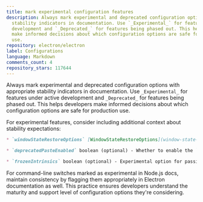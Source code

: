 ```yaml
---
title: mark experimental configuration features
description: Always mark experimental and deprecated configuration options with appropriate
  stability indicators in documentation. Use `_Experimental_` for features under active
  development and `_Deprecated_` for features being phased out. This helps developers
  make informed decisions about which configuration options are safe for production
  use.
repository: electron/electron
label: Configurations
language: Markdown
comments_count: 4
repository_stars: 117644
---
```


Always mark experimental and deprecated configuration options with appropriate stability indicators in documentation. Use `_Experimental_` for features under active development and `_Deprecated_` for features being phased out. This helps developers make informed decisions about which configuration options are safe for production use.

For experimental features, consider including additional context about stability expectations:

```markdown
* `windowStateRestoreOptions` [WindowStateRestoreOptions](window-state-restore-options.md?inline) (optional) - Options for saving and restoring window state: position, size, maximized state, etc. _Experimental_

* `deprecatedPasteEnabled` boolean (optional) - Whether to enable the `paste` [execCommand](https://developer.mozilla.org/en-US/docs/Web/API/Document/execCommand). Default is `false`. _Deprecated_

* `frozenIntrinsics` boolean (optional) - Experimental option for passing [`--frozen-intrinsics`](https://nodejs.org/api/cli.html#--frozen-intrinsics) to Node.js.
```

For command-line switches marked as experimental in Node.js docs, maintain consistency by flagging them appropriately in Electron documentation as well. This practice ensures developers understand the maturity and support level of configuration options they're considering.